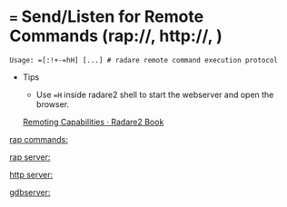 <!-- TITLE: = -->

#  `=` Send/Listen for Remote Commands (rap://, http://, <fd>)


```text
Usage: =[:!+-=hH] [...] # radare remote command execution protocol
```


- Tips
  - Use `=H` inside radare2 shell to start the webserver and open the browser.

  [Remoting Capabilities · Radare2 Book](https://radare.gitbooks.io/radare2book/content/debugger/remoting_capabilities.html)

[rap commands:](servers/rap-commands)

[rap server:](servers/rap-server)

[http server:](servers/http-server)

[gdbserver:](servers/gdbserver)
